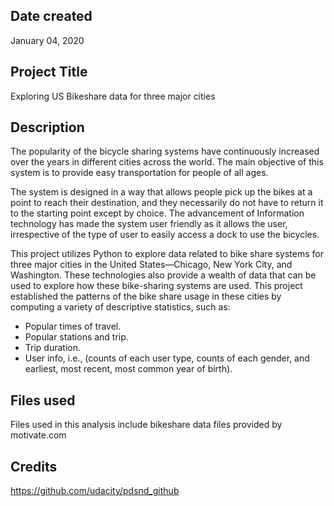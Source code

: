 ## Date created
January 04, 2020

## Project Title
Exploring US Bikeshare data for three major cities

## Description
The popularity of the bicycle sharing systems have continuously increased over the years in different cities across the world. The main objective of this system is to provide easy transportation for people of all ages.

The system is designed in a way that allows people pick up the bikes at a point to reach their destination, and they necessarily do not have to return it to the starting point except by choice. The advancement of Information technology has made the system user friendly as it allows the user, irrespective of the type of user to easily access a dock to use the bicycles.

This project utilizes Python to explore data related to bike share systems for three major cities in the United States—Chicago, New York City, and Washington. These technologies also provide a wealth of data that can be used to explore how these bike-sharing systems are used. This project established the patterns of the bike share usage in these cities by computing a variety of descriptive statistics, such as:
- Popular times of travel.
- Popular stations and trip.
- Trip duration.
- User info, i.e., (counts of each user type, counts of each gender, and earliest, most recent, most common year of birth).

## Files used
Files used in this analysis include bikeshare data files provided by motivate.com

## Credits
https://github.com/udacity/pdsnd_github
